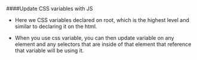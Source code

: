 ####Update CSS variables with JS


- Here we CSS variables declared on root, which is the highest level and similar to declaring it on the html.

- When you use css variable, you can then update variable on any element and any selectors that are inside of that element that reference that variable will be using it.